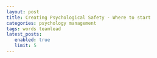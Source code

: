 ```yaml
---
layout: post
title: Creating Psychological Safety - Where to start
categories: psychology management
tags: words teamlead
latest_posts:
   enabled: true
   limit: 5
---
```


